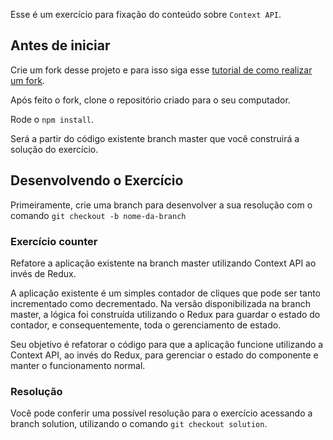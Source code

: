 Esse é um exercício para fixação do conteúdo sobre `Context API`.

## Antes de iniciar

Crie um fork desse projeto e para isso siga esse [tutorial de como realizar um fork](https://guides.github.com/activities/forking/).

Após feito o fork, clone o repositório criado para o seu computador.

Rode o `npm install`.

Será a partir do código existente branch master que você construirá a solução do exercício.

## Desenvolvendo o Exercício
Primeiramente, crie uma branch para desenvolver a sua resolução com o comando `git checkout -b nome-da-branch`

### Exercício counter
Refatore a aplicação existente na branch master utilizando Context API ao invés de Redux.

A aplicação existente é um simples contador de cliques que pode ser tanto incrementado como decrementado. Na versão disponibilizada na branch master, a lógica foi construída utilizando o Redux para guardar o estado do contador, e consequentemente, toda o gerenciamento de estado. <br />

Seu objetivo é refatorar o código para que a aplicação funcione utilizando a Context API, ao invés do Redux, para gerenciar o estado do componente e manter o funcionamento normal.<br />

### Resolução

Você pode conferir uma possível resolução para o exercício acessando a branch solution, utilizando o comando `git checkout solution`.
